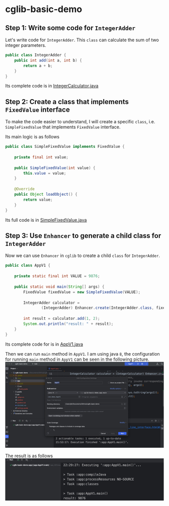 # cglib-basic-demo

## Step 1: Write some code for `IntegerAdder`

Let's write code for `IntegerAdder`.
This `class` can calculate the sum of two integer parameters.

```java
public class IntegerAdder {
    public int add(int a, int b) {
        return a + b;
    }
}
```

Its complete code is in
[IntegerCalculator.java](app/src/main/java/com/demo/cg/IntegerAdder.java)

## Step 2: Create a class that implements `FixedValue` interface

To make the code easier to understand,
I will create a specific `class`, 
i.e. `SimpleFixedValue` that implements `FixedValue` interface.

Its main logic is as follows

```java
public class SimpleFixedValue implements FixedValue {

    private final int value;

    public SimpleFixedValue(int value) {
        this.value = value;
    }

    @Override
    public Object loadObject() {
        return value;
    }
}
```

Its full code is in [SimpleFixedValue.java](app/src/main/java/com/demo/util/SimpleFixedValue.java)

## Step 3: Use `Enhancer` to generate a child class for `IntegerAdder`

Now we can use `Enhancer` in `cglib` to create a child `class` for `IntegerAdder`.

```java
public class AppV1 {

    private static final int VALUE = 9876;

    public static void main(String[] args) {
        FixedValue fixedValue = new SimpleFixedValue(VALUE);

        IntegerAdder calculator =
                (IntegerAdder) Enhancer.create(IntegerAdder.class, fixedValue);

        int result = calculator.add(1, 2);
        System.out.println("result: " + result);
    }
}
```

Its complete code for is in
[AppV1.java](app/src/main/java/com/demo/AppV1.java)

Then we can run `main` method in `AppV1`.
I am using java `8`, the configuration for running `main` method in `AppV1` can be seen in the following picture.
![config](pic/AppV1.png)

The result is as follows
![result](pic/v1/result.png)


